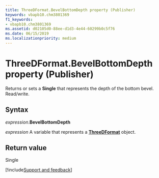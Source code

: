 ```yaml
---
title: ThreeDFormat.BevelBottomDepth property (Publisher)
keywords: vbapb10.chm3801369
f1_keywords:
- vbapb10.chm3801369
ms.assetid: d02105d0-88ee-d1d3-4e44-60299b0c5f76
ms.date: 06/15/2019
ms.localizationpriority: medium
---
```



# ThreeDFormat.BevelBottomDepth property (Publisher)

Returns or sets a **Single** that represents the depth of the bottom bevel. Read/write.


## Syntax

_expression_.**BevelBottomDepth**

_expression_ A variable that represents a **[ThreeDFormat](Publisher.ThreeDFormat.md)** object.


## Return value

Single



[!include[Support and feedback](~/includes/feedback-boilerplate.md)]